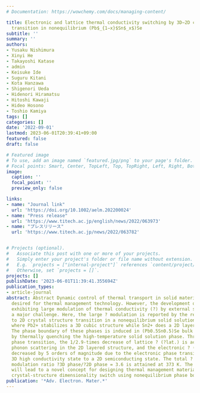 ```yaml
---
# Documentation: https://wowchemy.com/docs/managing-content/

title: Electronic and lattice thermal conductivity switching by 3D−2D crystal structure
  transition in nonequilibrium (Pb$_{1−x}$Sn$_x$)Se
subtitle: ''
summary: ''
authors:
- Yusaku Nishimura
- Xinyi He
- Takayoshi Katase
- admin
- Keisuke Ide
- Suguru Kitani
- Kota Hanzawa
- Shigenori Ueda
- Hidenori Hiramatsu
- Hitoshi Kawaji
- Hideo Hosono
- Toshio Kamiya
tags: []
categories: []
date: '2022-09-01'
lastmod: 2023-06-01T20:39:41+09:00
featured: false
draft: false

# Featured image
# To use, add an image named `featured.jpg/png` to your page's folder.
# Focal points: Smart, Center, TopLeft, Top, TopRight, Left, Right, BottomLeft, Bottom, BottomRight.
image:
  caption: ''
  focal_point: ''
  preview_only: false

links:
- name: "Journal link"
  url: 'https://doi.org/10.1002/aelm.202200024'
- name: "Press release"
  url: 'https://www.titech.ac.jp/english/news/2022/063973'
- name: "プレスリリース"
  url: 'https://www.titech.ac.jp/news/2022/063782'


# Projects (optional).
#   Associate this post with one or more of your projects.
#   Simply enter your project's folder or file name without extension.
#   E.g. `projects = ["internal-project"]` references `content/project/deep-learning/index.md`.
#   Otherwise, set `projects = []`.
projects: []
publishDate: '2023-06-01T11:39:41.355694Z'
publication_types:
- article-journal
abstract: Abstract Dynamic control of thermal transport in solid materials is highly
  desired for thermal management technology. However, the development of a material
  exhibiting large modulation of thermal conductivity (?) by external stimuli remains
  a major challenge. Here, the large ? modulation is reported by the reversible 3D
  to 2D crystal structure transition in a nonequilibrium solid solution of (Pb1?xSnx)Se,
  where Pb2+ stabilizes a 3D cubic structure while Sn2+ does a 2D layered structure.
  The phase boundary of these phases is induced in (Pb0.5Sn0.5)Se bulk polycrystals
  by thermally quenching the high-temperature solid solution phase. Through the 3D?2D
  phase transition, the 1/2.9-times decrease of lattice ? (?lat.) is achieved by strong
  phonon scattering in the 2D layered structure, and the electronic ? (?ele.) is also
  decreased by 5 orders of magnitude due to the electronic phase transition from a
  3D high conductivity state to a 2D semiconducting state. The total ? (=?lat. + ?ele.)
  modulation ratio ?3D phase/?2D phase = 3.6 is attained at 373 K. The present strategy
  will lead to a novel concept for designing thermal management materials through
  crystal-structure dimensionality switch using nonequilibrium phase boundaries.
publication: '*Adv. Electron. Mater.*'
---
```

